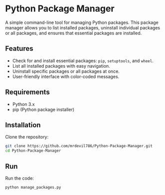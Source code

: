 # Python Package Manager

A simple command-line tool for managing Python packages. This package manager allows you to list installed packages, uninstall individual packages or all packages, and ensures that essential packages are installed.

## Features

- Check for and install essential packages: `pip`, `setuptools`, and `wheel`.
- List all installed packages with easy navigation.
- Uninstall specific packages or all packages at once.
- User-friendly interface with color-coded messages.

## Requirements

- Python 3.x
- pip (Python package installer)

## Installation

Clone the repository:
```bash
git clone https://github.com/mrdevil786/Python-Package-Manager.git
cd Python-Package-Manager
```

## Run

Run the code:
```bash
python manage_packages.py
```
